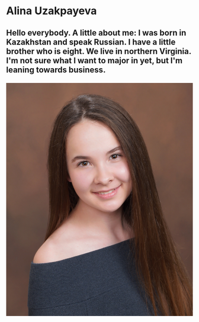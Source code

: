 # Alina Uzakpayeva
## Hello everybody. A little about me: I was born in Kazakhstan and speak Russian. I have a little brother who is eight. We live in northern Virginia. I'm not sure what I want to major in yet, but I'm leaning towards business. 
### ![](IMG-8784.JPG)
